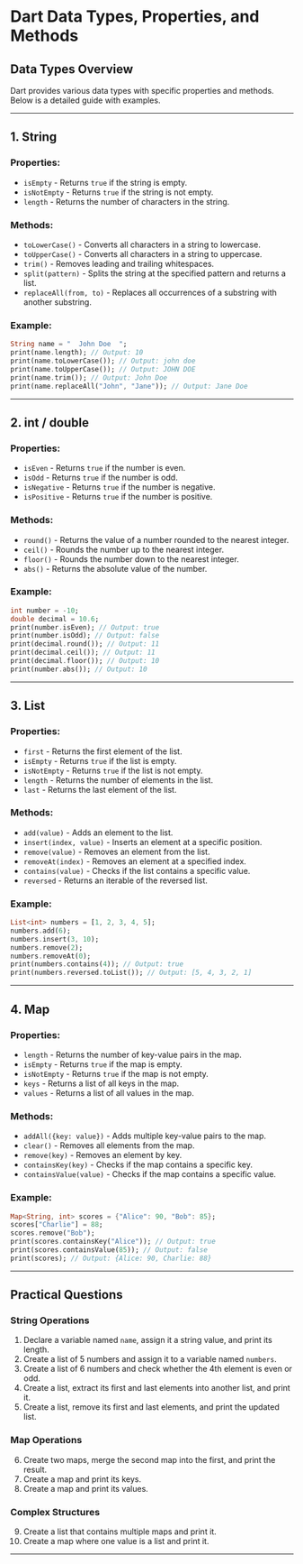 # Dart Data Types, Properties, and Methods

## Data Types Overview
Dart provides various data types with specific properties and methods. Below is a detailed guide with examples.

---
## 1. **String**
### Properties:
- `isEmpty` - Returns `true` if the string is empty.
- `isNotEmpty` - Returns `true` if the string is not empty.
- `length` - Returns the number of characters in the string.

### Methods:
- `toLowerCase()` - Converts all characters in a string to lowercase.
- `toUpperCase()` - Converts all characters in a string to uppercase.
- `trim()` - Removes leading and trailing whitespaces.
- `split(pattern)` - Splits the string at the specified pattern and returns a list.
- `replaceAll(from, to)` - Replaces all occurrences of a substring with another substring.

### Example:
```dart
String name = "  John Doe  ";
print(name.length); // Output: 10
print(name.toLowerCase()); // Output: john doe
print(name.toUpperCase()); // Output: JOHN DOE
print(name.trim()); // Output: John Doe
print(name.replaceAll("John", "Jane")); // Output: Jane Doe
```

---
## 2. **int / double**
### Properties:
- `isEven` - Returns `true` if the number is even.
- `isOdd` - Returns `true` if the number is odd.
- `isNegative` - Returns `true` if the number is negative.
- `isPositive` - Returns `true` if the number is positive.

### Methods:
- `round()` - Returns the value of a number rounded to the nearest integer.
- `ceil()` - Rounds the number up to the nearest integer.
- `floor()` - Rounds the number down to the nearest integer.
- `abs()` - Returns the absolute value of the number.

### Example:
```dart
int number = -10;
double decimal = 10.6;
print(number.isEven); // Output: true
print(number.isOdd); // Output: false
print(decimal.round()); // Output: 11
print(decimal.ceil()); // Output: 11
print(decimal.floor()); // Output: 10
print(number.abs()); // Output: 10
```

---
## 3. **List**
### Properties:
- `first` - Returns the first element of the list.
- `isEmpty` - Returns `true` if the list is empty.
- `isNotEmpty` - Returns `true` if the list is not empty.
- `length` - Returns the number of elements in the list.
- `last` - Returns the last element of the list.

### Methods:
- `add(value)` - Adds an element to the list.
- `insert(index, value)` - Inserts an element at a specific position.
- `remove(value)` - Removes an element from the list.
- `removeAt(index)` - Removes an element at a specified index.
- `contains(value)` - Checks if the list contains a specific value.
- `reversed` - Returns an iterable of the reversed list.

### Example:
```dart
List<int> numbers = [1, 2, 3, 4, 5];
numbers.add(6);
numbers.insert(3, 10);
numbers.remove(2);
numbers.removeAt(0);
print(numbers.contains(4)); // Output: true
print(numbers.reversed.toList()); // Output: [5, 4, 3, 2, 1]
```

---
## 4. **Map**
### Properties:
- `length` - Returns the number of key-value pairs in the map.
- `isEmpty` - Returns `true` if the map is empty.
- `isNotEmpty` - Returns `true` if the map is not empty.
- `keys` - Returns a list of all keys in the map.
- `values` - Returns a list of all values in the map.

### Methods:
- `addAll({key: value})` - Adds multiple key-value pairs to the map.
- `clear()` - Removes all elements from the map.
- `remove(key)` - Removes an element by key.
- `containsKey(key)` - Checks if the map contains a specific key.
- `containsValue(value)` - Checks if the map contains a specific value.

### Example:
```dart
Map<String, int> scores = {"Alice": 90, "Bob": 85};
scores["Charlie"] = 88;
scores.remove("Bob");
print(scores.containsKey("Alice")); // Output: true
print(scores.containsValue(85)); // Output: false
print(scores); // Output: {Alice: 90, Charlie: 88}
```

---
## Practical Questions
### String Operations
1. Declare a variable named `name`, assign it a string value, and print its length.
2. Create a list of 5 numbers and assign it to a variable named `numbers`.
3. Create a list of 6 numbers and check whether the 4th element is even or odd.
4. Create a list, extract its first and last elements into another list, and print it.
5. Create a list, remove its first and last elements, and print the updated list.

### Map Operations
6. Create two maps, merge the second map into the first, and print the result.
7. Create a map and print its keys.
8. Create a map and print its values.

### Complex Structures
9. Create a list that contains multiple maps and print it.
10. Create a map where one value is a list and print it.

---
